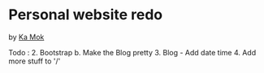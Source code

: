 # Personal website redo

by [Ka Mok](http://heykamok.com)

Todo :
 2. Bootstrap
 	b. Make the Blog pretty
 3. Blog - Add date time
 4. Add more stuff to '/'

